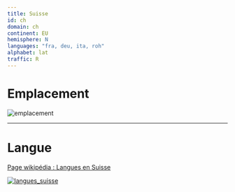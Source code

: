 ```yaml
---
title: Suisse
id: ch
domain: ch
continent: EU
hemisphere: N
languages: "fra, deu, ita, roh"
alphabet: lat
traffic: R
---
```

# Emplacement

![emplacement](https://upload.wikimedia.org/wikipedia/commons/thumb/6/61/Europe-Switzerland.svg/713px-Europe-Switzerland.svg.png)

----

# Langue

[Page wikipédia : Langues en Suisse](https://fr.wikipedia.org/wiki/Langues_en_Suisse)

[![langues_suisse](https://upload.wikimedia.org/wikipedia/commons/thumb/7/77/Carte_zones_linguistiques_en_suisse.png/1920px-Carte_zones_linguistiques_en_suisse.png)](https://fr.wikipedia.org/wiki/Langues_en_Suisse)
